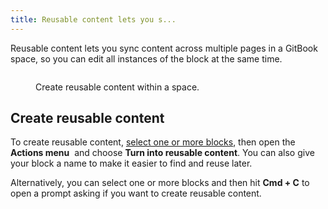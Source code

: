 ```yaml
---
title: Reusable content lets you s...
---
```


Reusable content lets you sync content across multiple pages in a GitBook space, so you can edit all instances of the block at the same time.

<figure><img src="../assets/10_01_25_reusable_content.svg" alt=""><figcaption><p>Create reusable content within a space.</p></figcaption></figure>

## **Create reusable content**

To create reusable content, [select one or more blocks](../../creating-content/blocks/#selecting-blocks-and-interacting-with-selected-blocks), then open the **Actions menu** <picture><source srcset="../assets/actions_icon_dark.svg" media="(prefers-color-scheme: dark)"><img src="../assets/actions_icon_light.svg" alt=""></picture> and choose **Turn into reusable content**. You can also give your block a name to make it easier to find and reuse later.

Alternatively, you can select one or more blocks and then hit **Cmd + C** to open a prompt asking if you want to create reusable content.
